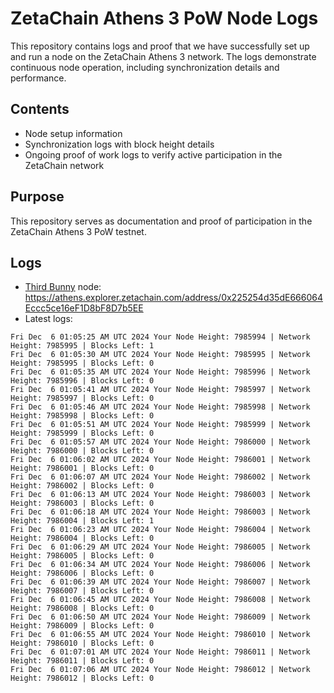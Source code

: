 # ZetaChain Athens 3 PoW Node Logs
This repository contains logs and proof that we have successfully set up and run a node on the ZetaChain Athens 3 network. The logs demonstrate continuous node operation, including synchronization details and performance.

## Contents
- Node setup information
- Synchronization logs with block height details
- Ongoing proof of work logs to verify active participation in the ZetaChain network

## Purpose
This repository serves as documentation and proof of participation in the ZetaChain Athens 3 PoW testnet.

## Logs

- [Third Bunny](https://thirdbunny.xyz/) node: https://athens.explorer.zetachain.com/address/0x225254d35dE666064Eccc5ce16eF1D8bF8D7b5EE
- Latest logs:
```
Fri Dec  6 01:05:25 AM UTC 2024 Your Node Height: 7985994 | Network Height: 7985995 | Blocks Left: 1
Fri Dec  6 01:05:30 AM UTC 2024 Your Node Height: 7985995 | Network Height: 7985995 | Blocks Left: 0
Fri Dec  6 01:05:35 AM UTC 2024 Your Node Height: 7985996 | Network Height: 7985996 | Blocks Left: 0
Fri Dec  6 01:05:41 AM UTC 2024 Your Node Height: 7985997 | Network Height: 7985997 | Blocks Left: 0
Fri Dec  6 01:05:46 AM UTC 2024 Your Node Height: 7985998 | Network Height: 7985998 | Blocks Left: 0
Fri Dec  6 01:05:51 AM UTC 2024 Your Node Height: 7985999 | Network Height: 7985999 | Blocks Left: 0
Fri Dec  6 01:05:57 AM UTC 2024 Your Node Height: 7986000 | Network Height: 7986000 | Blocks Left: 0
Fri Dec  6 01:06:02 AM UTC 2024 Your Node Height: 7986001 | Network Height: 7986001 | Blocks Left: 0
Fri Dec  6 01:06:07 AM UTC 2024 Your Node Height: 7986002 | Network Height: 7986002 | Blocks Left: 0
Fri Dec  6 01:06:13 AM UTC 2024 Your Node Height: 7986003 | Network Height: 7986003 | Blocks Left: 0
Fri Dec  6 01:06:18 AM UTC 2024 Your Node Height: 7986003 | Network Height: 7986004 | Blocks Left: 1
Fri Dec  6 01:06:23 AM UTC 2024 Your Node Height: 7986004 | Network Height: 7986004 | Blocks Left: 0
Fri Dec  6 01:06:29 AM UTC 2024 Your Node Height: 7986005 | Network Height: 7986005 | Blocks Left: 0
Fri Dec  6 01:06:34 AM UTC 2024 Your Node Height: 7986006 | Network Height: 7986006 | Blocks Left: 0
Fri Dec  6 01:06:39 AM UTC 2024 Your Node Height: 7986007 | Network Height: 7986007 | Blocks Left: 0
Fri Dec  6 01:06:45 AM UTC 2024 Your Node Height: 7986008 | Network Height: 7986008 | Blocks Left: 0
Fri Dec  6 01:06:50 AM UTC 2024 Your Node Height: 7986009 | Network Height: 7986009 | Blocks Left: 0
Fri Dec  6 01:06:55 AM UTC 2024 Your Node Height: 7986010 | Network Height: 7986010 | Blocks Left: 0
Fri Dec  6 01:07:01 AM UTC 2024 Your Node Height: 7986011 | Network Height: 7986011 | Blocks Left: 0
Fri Dec  6 01:07:06 AM UTC 2024 Your Node Height: 7986012 | Network Height: 7986012 | Blocks Left: 0
```
